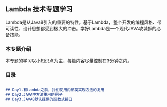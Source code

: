 ## Lambda 技术专题学习

Lambda是从Java8引入的重要的特性。基于Lambda，整个开发的编程风格、带可读性、设计思想都受到极大的冲击。学好Lambda是一个现代JAVA攻城狮的必备技能。

### 本专题介绍

本专题的学习以小知识点为主，每篇内容尽量控制在3分钟之内。

### 目录

```markdown

## Day1.有Lambda之前，我们使用内部类实现方法的复用
## Day2.JAVA中方法重用的例子
## Day3.JAVA8默认提供的函数式接口


```